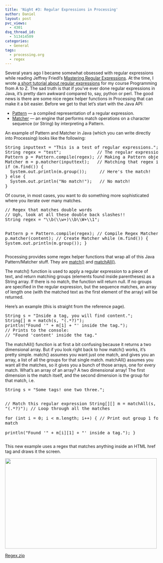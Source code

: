 ```yaml
---
title: 'Night #3: Regular Expressions in Processing'
author: Daniel
layout: post
pvc_views:
  - 4301
dsq_thread_id:
  - 513414509
categories:
  - General
tags:
  - processing.org
  - regex
---
```

<p>Several years ago I became somewhat obsessed with regular expressions while reading Jeffrey Friedl&#8217;s <a href="http://regex.info">Mastering Regular Expressions</a>.  At the time, I wrote <a href="http://www.shiffman.net/teaching/a2z/regex/">a short tutorial about regular expressions</a> for my course Programming from A to Z.  The sad truth is that if you&#8217;ve ever done regular expressions in Java, it&#8217;s pretty darn awkward compared to, say, python or perl.  The good news is there are some nice regex helper functions in Processing that can make it a bit easier.  Before we get to that let&#8217;s start with the Java API: </p>
<ul>
<li><a href="http://docs.oracle.com/javase/6/docs/api/java/util/regex/Pattern.html">Pattern</a> &#8212; a compiled representation of a regular expression.</li>
<li><a href="http://docs.oracle.com/javase/6/docs/api/java/util/regex/Matcher.html">Matcher</a> &#8212; an engine that performs match operations on a character sequence (or String) by interpreting a Pattern.</li>
</ul>
<p>An example of Pattern and Matcher in Java (which you can write directly into Processing) looks like the following:</p>
<pre lang="java">
String inputtext = "This is a test of regular expressions.";  // Input text
String regex = "test";              // The regular expression to match
Pattern p = Pattern.compile(regex); // Making a Pattern object with the regex 
Matcher m = p.matcher(inputtext);   // Matching that regex in the input string
if (m.find()) {
  System.out.println(m.group());     // Here's the match!
} else {
  System.out.println("No match!");   // No match!
}
</pre>
<p>Of course, in most cases, you want to do something more sophisticated where you iterate over many matches.</p>
<pre lang="java">
// Regex that matches double words
// Ugh, look at all these double back slashes!!
String regex = "\\b(\\w+)\\b\\W+\\1";   

Pattern p = Pattern.compile(regex);     // Compile Regex
Matcher m = p.matcher(content);         // Create Matcher
while (m.find()) {
  System.out.println(m.group());
}
</pre>
<p>Processing provides some regex helper functions that wrap all of this Java Pattern/Matcher stuff.  They are <a href="http://processing.org/reference/match_.html">match()</a> and <a href="http://processing.org/reference/matchAll_.html">matchAll()</a>.  </p>
<p>The match() function is used to apply a regular expression to a piece of text, and return matching groups (elements found inside parentheses) as a String array. If there is no match, the function will return null. If no groups are specified in the regular expression, but the sequence matches, an array of length one (with the matched text as the first element of the array) will be returned. </p>
<p>Here&#8217;s an example (this is straight from the reference page).</p>
<pre lang="java">
String s = "Inside a tag, you will find <tag>content</tag>.";
String[] m = match(s, "<tag>(.*?)</tag>");
println("Found '" + m[1] + "' inside the tag.");
// Prints to the console:
// "Found 'content' inside the tag."
</pre>
<p>The matchAll() function is at first a bit confusing because it returns a two dimensional array.  But if you look right back to how match() works, it&#8217;s pretty simple.  match() assumes you want just one match, and gives you an array, a list of all the groups for that single match.  matchAll() assumes you want all the matches, so it gives you a bunch of those arrays, one for every match.   What&#8217;s an array of an array?  A two dimensional array!  The first dimension is the match itself, and the second dimension is the group for that match, i.e.</p>
<pre lang="java">
String s = "Some tags! <tag>one</tag> <tag>two</tag> <tag>three</tag>.";

// Match this regular expression
String[][] m = matchAll(s, "<tag>(.*?)</tag>");
// Loop through all the matches     
for (int i = 0; i < m.length; i++) {
  // Print out group 1 for each match                
  println("Found '" + m[i][1] + "' inside a tag."); 
}
</pre>
<p>This new example uses a regex that matches anything inside an HTML href tag and draws it the screen.</p>
<p><a href='http://www.shiffman.net/wp/wp-content/uploads/2011/12/Regex.zip'><img src="http://www.shiffman.net/wp/wp-content/uploads/2011/12/regex.png" alt="" title="regex" width="500" height="298" class="alignnone size-full wp-image-994" /></a></p>
<p><a href='http://www.shiffman.net/wp/wp-content/uploads/2011/12/Regex.zip'>Regex.zip</a></p>

